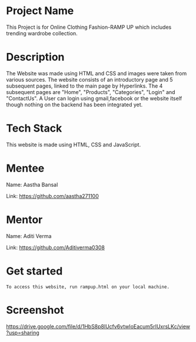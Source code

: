 
# Project Name
This Project is for Online Clothing Fashion-RAMP UP which includes trending wardrobe collection.

# Description
The Website was made using HTML and CSS and images were taken from various sources. The website consists of an introductory page and 5 subsequent pages, linked to the main page by Hyperlinks. 
The 4 subsequent pages are "Home", "Products", "Categories", "Login" and "ContactUs". 
A User can login using gmail,facebook or the website itself though nothing on the backend has been integrated yet.


# Tech Stack
This website is made using HTML, CSS and JavaScript.

# Mentee
Name: Aastha Bansal

Link: https://github.com/aastha271100

# Mentor
Name: Aditi Verma

Link: https://github.com/Aditiverma0308

# Get started
```
To access this website, run rampup.html on your local machine.
```
# Screenshot 

https://drive.google.com/file/d/1HbS8p8lUcfv6vtwIoEacum5rIUxrsLKc/view?usp=sharing


